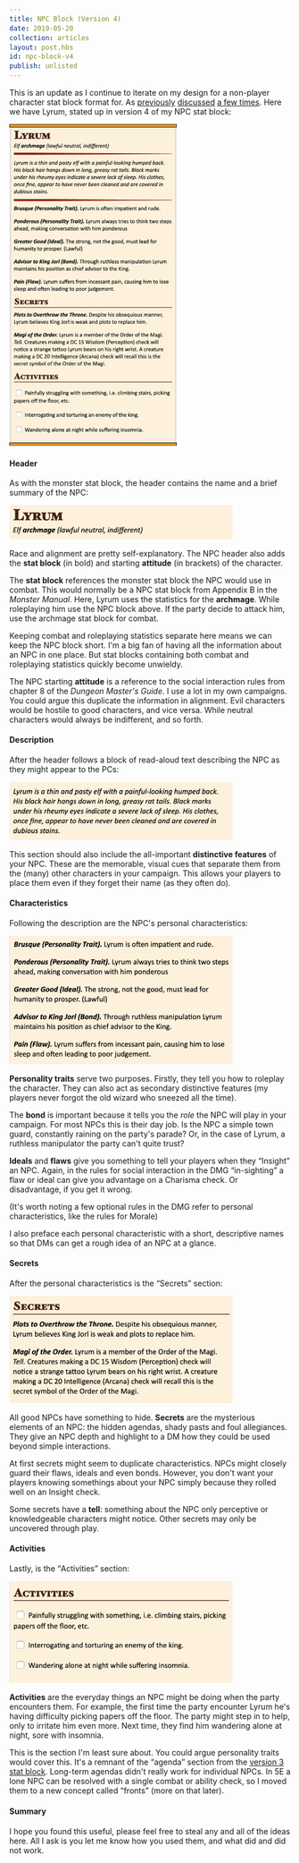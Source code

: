 ```yaml
---
title: NPC Block (Version 4)
date: 2019-05-20
collection: articles
layout: post.hbs
id: npc-block-v4
publish: unlisted
---
```

<p>This is an update as I continue to iterate on my design for a non-player character stat block format for. As <a href="npc-block.html">previously</a> <a href="https://imgur.com/AAq1F66">discussed</a> <a href="https://imgur.com/a/ehRrxxO?">a few times</a>. Here we have Lyrum, stated up in version 4 of my NPC stat block:</p>

<img src="images/npc-block-v4.png" style="max-width: 300px" alt="Example NPC block version 4.0">

<h4>Header</h4>

<p>As with the monster stat block, the header contains the name and a brief summary of the NPC:</p>

<img src="images/npc-block-v4-header.png" style="max-width: 400px" alt="Example NPC block header, version 4.0">

<p>Race and alignment are pretty self-explanatory. The NPC header also adds the <strong>stat block</strong> (in bold) and starting <strong>attitude</strong> (in brackets) of the character.</p>

<p>The <strong>stat block</strong> references the monster stat block the NPC would use in combat. This would normally be a NPC stat block from Appendix B in the <em>Monster Manual</em>. Here, Lyrum uses the statistics for the <strong>archmage</strong>. While roleplaying him use the NPC block above. If the party decide to attack him, use the archmage stat block for combat.</p>

<p>Keeping combat and roleplaying statistics separate here means we can keep the NPC block short. I'm a big fan of having all the information about an NPC in one place. But stat blocks containing both combat and roleplaying statistics quickly become unwieldy.</p>

<p>The NPC starting <strong>attitude</strong> is a reference to the social interaction rules from chapter 8 of the <em>Dungeon Master's Guide</em>. I use a lot in my own campaigns. You could argue this duplicate the information in alignment. Evil characters would be hostile to good characters, and vice versa. While neutral characters would always be indifferent, and so forth.</p>

<h4>Description</h4>

<p>After the header follows a block of read-aloud text describing the NPC as they might appear to the PCs:</p>

<img src="images/npc-block-v4-description.png" style="max-width: 400px" alt="Example NPC block description, version 4.0">

<p>This section should also include the all-important <strong>distinctive features</strong> of your NPC. These are the memorable, visual cues that separate them from the (many) other characters in your campaign. This allows your players to place them even if they forget their name (as they often do).</p>

<h4>Characteristics</h4>

<p>Following the description are the NPC's personal characteristics:</p>

<img src="images/npc-block-v4-characteristics.png" style="max-width: 400px" alt="Example NPC block characteristics, version 4.0">

<p><strong>Personality traits</strong> serve two purposes. Firstly, they tell you how to roleplay the character. They can also act as secondary distinctive features (my players never forgot the old wizard who sneezed all the time).</p>

<p>The <strong>bond</strong> is important because it tells you the <em>role</em> the NPC will play in your campaign. For most NPCs this is their day job. Is the NPC a simple town guard, constantly raining on the party's parade? Or, in the case of Lyrum, a ruthless manipulator the party can't quite trust?</p>

<p><strong>Ideals</strong> and <strong>flaws</strong> give you something to tell your players when they <q>Insight</q> an NPC. Again, in the rules for social interaction in the DMG <q>in-sighting</q> a flaw or ideal can give you advantage on a Charisma check. Or disadvantage, if you get it wrong.</p>

<p>(It's worth noting a few optional rules in the DMG refer to personal characteristics, like the rules for Morale)</p>

<p>I also preface each personal characteristic with a short, descriptive names so that DMs can get a rough idea of an NPC at a glance.</p>

<h4>Secrets</h4>

<p>After the personal characteristics is the <q>Secrets</q> section:</p>

<img src="images/npc-block-v4-secrets.png" style="max-width: 400px" alt="Example NPC block secrets, version 4.0">

<p>All good NPCs have something to hide. <strong>Secrets</strong> are the mysterious elements of an NPC: the hidden agendas, shady pasts and foul allegiances. They give an NPC depth and highlight to a DM how they could be used beyond simple interactions.</p>

<p>At first secrets might seem to duplicate characteristics. NPCs might closely guard their flaws, ideals and even bonds. However, you don't want your players knowing somethings about your NPC simply because they rolled well on an Insight check.</p>

<p>Some secrets have a <strong>tell</strong>: something about the NPC only perceptive or knowledgeable characters might notice. Other secrets may only be uncovered through play.</p>

<h4>Activities</h4>

<p>Lastly, is the <q>Activities</q> section:</p>

<img src="images/npc-block-v4-activities.png" style="max-width: 400px" alt="Example NPC block activities, version 4.0">

<p><strong>Activities</strong> are the everyday things an NPC might be doing when the party encounters them. For example, the first time the party encounter Lyrum he's having difficulty picking papers off the floor. The party might step in to help, only to irritate him even more. Next time, they find him wandering alone at night, sore with insomnia.</p>

<p>This is the section I'm least sure about. You could argue personality traits would cover this. It's a remnant of the <q>agenda</q> section from the <a href="https://imgur.com/a/ehRrxxO">version 3 stat block</a>. Long-term agendas didn't really work for individual NPCs. In 5E a lone NPC can be resolved with a single combat or ability check, so I moved them to a new concept called <q>fronts</q> (more on that later).</p>

<h4>Summary</h4>

<p>I hope you found this useful, please feel free to steal any and all of the ideas here. All I ask is you let me know how you used them, and what did and did not work.</p>
